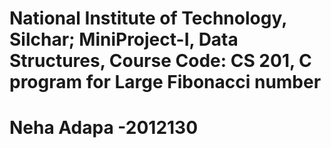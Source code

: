 # National Institute of Technology, Silchar; MiniProject-I, Data Structures, Course Code: CS 201, C program for Large Fibonacci number 
# Neha Adapa -2012130
